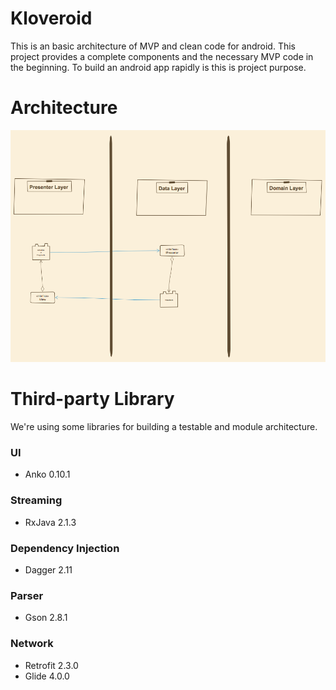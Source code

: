 # Kloveroid

This is an basic architecture of MVP and clean code for android. This project provides a complete
components and the necessary MVP code in the beginning. To build an android app rapidly is this is
project purpose.

# Architecture

![Architecture](https://github.com/dev-cloverlab/Kloveroid/blob/master/img/architecture.png)

# Third-party Library

We're using some libraries for building a testable and module architecture.

### UI

- Anko 0.10.1

### Streaming

- RxJava 2.1.3

### Dependency Injection

- Dagger 2.11

### Parser

- Gson 2.8.1

### Network

- Retrofit 2.3.0
- Glide 4.0.0
